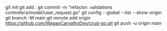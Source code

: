 git init
git add .
git commit -m "refactor: validations controllers/model/user_request.go"
git config --global --list --show-origin
git branch -M main
git remote add origin https://github.com/WagaoCarvalhoDev/crud-go.git
git push -u origin main